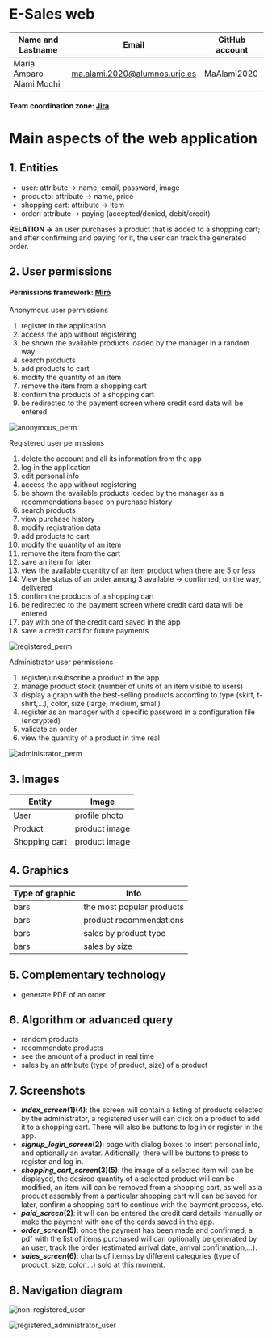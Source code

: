 # **E-Sales web**

| Name and Lastname | Email | GitHub account |
| --- | --- | --- |
| Maria Amparo Alami Mochi | ma.alami.2020@alumnos.urjc.es | MaAlami2020 |

#### Team coordination zone: [Jira](https://webapp1.atlassian.net/jira/software/projects/SCRUM/boards/1)

# Main aspects of the web application

## **1. Entities**
- user: attribute -> name, email, password, image
- producto: attribute -> name, price
- shopping cart: attribute -> item
- order: attribute -> paying (accepted/denied, debit/credit)

**RELATION ->** an user purchases a product that is added to a shopping cart; and after confirming and paying for it, the user can track the generated order.

## **2. User permissions**

#### Permissions framework: [Miró](https://miro.com/app/board/uXjVKum1Mlo=/)

Anonymous user permissions

1. register in the application
2. access the app without registering
3. be shown the available products loaded by the manager in a random way
4. search products
5. add products to cart
6. modify the quantity of an item
7. remove the item from a shopping cart
8. confirm the products of a shopping cart
9. be redirected to the payment screen where credit card data will be entered

![anonymous_perm](/images/anonymous_user.PNG)

Registered user permissions

1. delete the account and all its information from the app
2. log in the application
3. edit personal info
4. access the app without registering
5. be shown the available products loaded by the manager as a recommendations based on purchase history
6. search products
7. view purchase history
8. modify registration data
9. add products to cart
10. modify the quantity of an item
11. remove the item from the cart
12. save an item for later
13. view the available quantity of an item product when there are 5 or less
14. View the status of an order among 3 available -> confirmed, on the way, delivered
15. confirm the products of a shopping cart
16. be redirected to the payment screen where credit card data will be entered
17. pay with one of the credit card saved in the app
18. save a credit card for future payments

![registered_perm](/images/registered_user.PNG)

Administrator user permissions

1. register/unsubscribe a product in the app
2. manage product stock (number of units of an item visible to users)
3. display a graph with the best-selling products according to type (skirt, t-shirt,...), color, size (large, medium, small)
4. register as an manager with a specific password in a configuration file (encrypted)
5. validate an order
6. view the quantity of a product in time real

![administrator_perm](/images/administrator_user.PNG)

## **3. Images**
| Entity | Image |
| --- | --- |
| User | profile photo |
| Product | product image |
| Shopping cart | product image |

## **4. Graphics**
| Type of graphic | Info |
| --- | --- |
| bars | the most popular products |
| bars | product recommendations |
| bars | sales by product type |
| bars | sales by size |

## **5. Complementary technology**
- generate PDF of an order

## **6. Algorithm or advanced query**
- random products
- recommendate products
- see the amount of a product in real time
- sales by an attribute (type of product, size) of a product

## **7. Screenshots**

  * **_index_screen_(1)(4)**: the screen will contain a listing of products selected by the administrator, a registered user will can click on a product to add it to a shopping cart. There will also be buttons to log in or register in the app.
  * **_signup_login_screen_(2)**: page with dialog boxes to insert personal info, and optionally an avatar. Aditionally, there will be buttons to press to register and log in.
   * **_shopping_cart_screen_(3)(5)**: the image of a selected item will can be displayed, the desired quantity of a selected product will can be modified, an item will can be removed from a shopping cart, as well as a product assembly from a particular shopping cart will can be saved for later, confirm a shopping cart to continue with the payment process, etc.
  * **_paid_screen_(2)**: it will can be entered the credit card details manually or make the payment with one of the cards saved in the app.
  * **_order_screen_(5)**: once the payment has been made and confirmed, a pdf with the list of items purchased will can optionally be generated by an user, track the order (estimated arrival date, arrival confirmation,...).
  * **_sales_screen_(6)**: charts of itemss by different categories (type of product, size, color,...) sold at this moment.

## **8. Navigation diagram**

![non-registered_user](/backend/src/main/resources/static/img/prototype1.jpg)

![registered_administrator_user](/backend/src/main/resources/static/img/prototype.jpg)